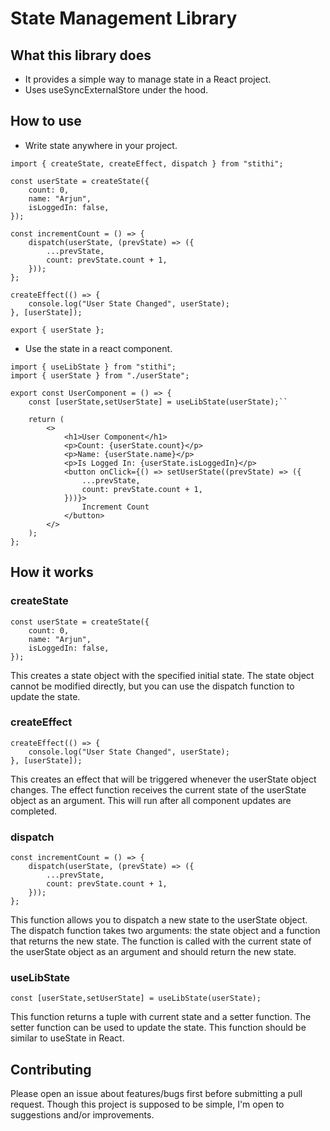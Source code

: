 # State Management Library

## What this library does
- It provides a simple way to manage state in a React project.
- Uses useSyncExternalStore under the hood.

## How to use 
- Write state anywhere in your project.

```tsx
import { createState, createEffect, dispatch } from "stithi";

const userState = createState({
    count: 0,
    name: "Arjun",
    isLoggedIn: false,
});

const incrementCount = () => {
    dispatch(userState, (prevState) => ({
        ...prevState,
        count: prevState.count + 1,
    }));
};

createEffect(() => {
    console.log("User State Changed", userState);
}, [userState]);

export { userState };
```

- Use the state in a react component.

```tsx
import { useLibState } from "stithi";
import { userState } from "./userState";

export const UserComponent = () => {
    const [userState,setUserState] = useLibState(userState);``

    return (
        <>
            <h1>User Component</h1>
            <p>Count: {userState.count}</p>
            <p>Name: {userState.name}</p>
            <p>Is Logged In: {userState.isLoggedIn}</p>
            <button onClick={() => setUserState((prevState) => ({
                ...prevState,
                count: prevState.count + 1,
            }))}>
                Increment Count
            </button>
        </>
    );
};
```

## How it works

### createState

```tsx
const userState = createState({
    count: 0,
    name: "Arjun",
    isLoggedIn: false,
});
```

This creates a state object with the specified initial state. The state object cannot be modified directly, but you can use the dispatch function to update the state.

### createEffect

```tsx
createEffect(() => {
    console.log("User State Changed", userState);
}, [userState]);
```

This creates an effect that will be triggered whenever the userState object changes. The effect function receives the current state of the userState object as an argument. This will run after all component updates are completed.

### dispatch

```tsx
const incrementCount = () => {
    dispatch(userState, (prevState) => ({
        ...prevState,
        count: prevState.count + 1,
    }));
};
```

This function allows you to dispatch a new state to the userState object. The dispatch function takes two arguments: the state object and a function that returns the new state. The function is called with the current state of the userState object as an argument and should return the new state.

### useLibState

```tsx
const [userState,setUserState] = useLibState(userState);
```

This function returns a tuple with current state and a setter function. The setter function can be used to update the state. This function should be similar to useState in React.

## Contributing

Please open an issue about features/bugs first before submitting a pull request. Though this project is supposed to be simple, I'm open to suggestions and/or improvements.
